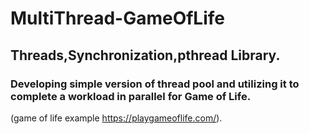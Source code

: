 # MultiThread-GameOfLife
## Threads,Synchronization,pthread Library.
### Developing simple version of thread pool and utilizing it to complete a workload in parallel for Game of Life.
(game of life example https://playgameoflife.com/).
